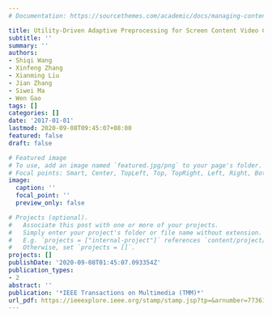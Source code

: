 ```yaml
---
# Documentation: https://sourcethemes.com/academic/docs/managing-content/

title: Utility-Driven Adaptive Preprocessing for Screen Content Video Compression
subtitle: ''
summary: ''
authors:
- Shiqi Wang
- Xinfeng Zhang
- Xianming Liu
- Jian Zhang
- Siwei Ma
- Wen Gao
tags: []
categories: []
date: '2017-01-01'
lastmod: 2020-09-08T09:45:07+08:00
featured: false
draft: false

# Featured image
# To use, add an image named `featured.jpg/png` to your page's folder.
# Focal points: Smart, Center, TopLeft, Top, TopRight, Left, Right, BottomLeft, Bottom, BottomRight.
image:
  caption: ''
  focal_point: ''
  preview_only: false

# Projects (optional).
#   Associate this post with one or more of your projects.
#   Simply enter your project's folder or file name without extension.
#   E.g. `projects = ["internal-project"]` references `content/project/deep-learning/index.md`.
#   Otherwise, set `projects = []`.
projects: []
publishDate: '2020-09-08T01:45:07.093354Z'
publication_types:
- 2
abstract: ''
publication: '*IEEE Transactions on Multimedia (TMM)*'
url_pdf: https://ieeexplore.ieee.org/stamp/stamp.jsp?tp=&arnumber=7736114
---
```

